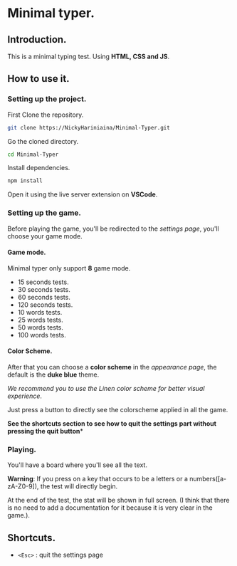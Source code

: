 # Minimal typer.

## Introduction.

This is a minimal typing test. Using __HTML, CSS and JS__.

## How to use it.

### Setting up the project.

First Clone the repository.

```bash
git clone https://NickyHariniaina/Minimal-Typer.git
```

Go the cloned directory.

```bash
cd Minimal-Typer
```

Install dependencies.

```bash
npm install
```

Open it using the live server extension on __VSCode__.

### Setting up the game.

Before playing the game, you'll be redirected to the *settings page*, you'll choose your game mode.

#### Game mode.

Minimal typer only support __8__ game mode.
+ 15 seconds tests.
+ 30 seconds tests.
+ 60 seconds tests.
+ 120 seconds tests.
+ 10 words tests.
+ 25 words tests.
+ 50 words tests.
+ 100 words tests.

#### Color Scheme.

After that you can choose a __color scheme__ in the *appearance page*, the default is the **duke blue** theme.

*We recommend you to use the Linen color scheme for better visual experience*.

Just press a button to directly see the colorscheme applied in all the game.

**See the shortcuts section to see how to quit the settings part without pressing the quit button***

### Playing.

You'll have a board  where you'll see all the text. 

**Warning**: If you press on a key that occurs to be a letters or a numbers([a-zA-Z0-9]), the test will directly begin. 

At the end of the test, the stat will be shown in full screen. (I think that there is no need to add a documentation for it because it is very clear in the game.).

## Shortcuts.
+ `<Esc>` : quit the settings page